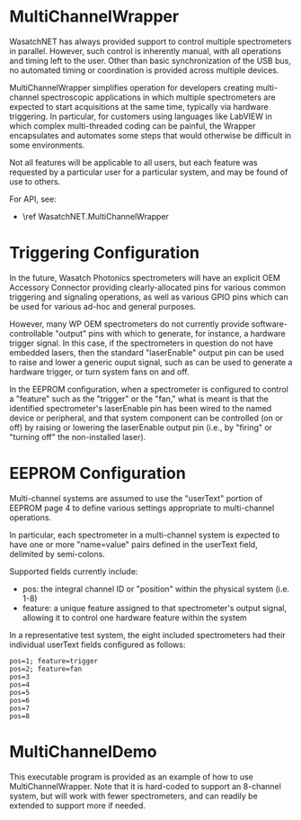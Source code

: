 # MultiChannelWrapper

WasatchNET has always provided support to control multiple spectrometers in 
parallel.  However, such control is inherently manual, with all operations and
timing left to the user.  Other than basic synchronization of the USB bus, no
automated timing or coordination is provided across multiple devices.

MultiChannelWrapper simplifies operation for developers creating multi-channel
spectroscopic applications in which multiple spectrometers are expected to start
acquisitions at the same time, typically via hardware triggering.  In particular,
for customers using languages like LabVIEW in which complex multi-threaded coding
can be painful, the Wrapper encapsulates and automates some steps that would
otherwise be difficult in some environments.

Not all features will be applicable to all users, but each feature was requested
by a particular user for a particular system, and may be found of use to others.

For API, see:

- \ref WasatchNET.MultiChannelWrapper

# Triggering Configuration

In the future, Wasatch Photonics spectrometers will have an explicit OEM Accessory
Connector providing clearly-allocated pins for various common triggering and
signaling operations, as well as various GPIO pins which can be used for various
ad-hoc and general purposes.

However, many WP OEM spectrometers do not currently provide software-controllable
"output" pins with which to generate, for instance, a hardware trigger signal.
In this case, if the spectrometers in question do not have embedded lasers, then
the standard "laserEnable" output pin can be used to raise and lower a generic
ouput signal, such as can be used to generate a hardware trigger, or turn system
fans on and off.

In the EEPROM configuration, when a spectrometer is configured to control a 
"feature" such as the "trigger" or the "fan," what is meant is that the identified
spectrometer's laserEnable pin has been wired to the named device or peripheral, 
and that system component can be controlled (on or off) by raising or lowering
the laserEnable output pin (i.e., by "firing" or "turning off" the non-installed 
laser).

# EEPROM Configuration

Multi-channel systems are assumed to use the "userText" portion of EEPROM page 4
to define various settings appropriate to multi-channel operations.

In particular, each spectrometer in a multi-channel system is expected to have
one or more "name=value" pairs defined in the userText field, delimited by
semi-colons.

Supported fields currently include:

- pos: the integral channel ID or "position" within the physical system (i.e. 1-8)
- feature: a unique feature assigned to that spectrometer's output signal, allowing
    it to control one hardware feature within the system

In a representative test system, the eight included spectrometers had their 
individual userText fields configured as follows:

	pos=1; feature=trigger
	pos=2; feature=fan
	pos=3
	pos=4
	pos=5
	pos=6
	pos=7
	pos=8

# MultiChannelDemo

This executable program is provided as an example of how to use MultiChannelWrapper.
Note that it is hard-coded to support an 8-channel system, but will work with fewer
spectrometers, and can readily be extended to support more if needed.

